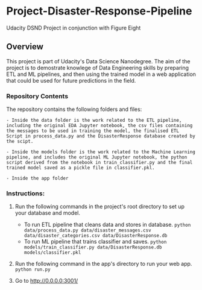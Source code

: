 # Project-Disaster-Response-Pipeline
Udacity DSND Project in conjunction with Figure Eight

## Overview
This project is part of Udacity's Data Science Nanodegree. The aim of the project is to demostrate knowlege of Data Engineering skills by preparing ETL and ML pipelines, and then using the trained model in a web application that could be used for future predictions in the field.

### Repository Contents
The repository contains the following folders and files:

    - Inside the data folder is the work related to the ETL pipeline, including the original EDA Jupyter notebook, the csv files containing the messages to be used in training the model, the finalised ETL Script in process_data.py and the DisasterResponse database created by the scipt.
    
    - Inside the models folder is the work related to the Machine Learning pipeline, and includes the original ML Jupyter notebook, the python script derived from the notebook in train_classifier.py and the final trained model saved as a pickle file in classifier.pkl.
    
    - Inside the app folder

### Instructions:
1. Run the following commands in the project's root directory to set up your database and model.

    - To run ETL pipeline that cleans data and stores in database. 
        `python data/process_data.py data/disaster_messages.csv data/disaster_categories.csv data/DisasterResponse.db`
    - To run ML pipeline that trains classifier and saves. 
        `python models/train_classifier.py data/DisasterResponse.db models/classifier.pkl`

2. Run the following command in the app's directory to run your web app.
    `python run.py`

3. Go to http://0.0.0.0:3001/

